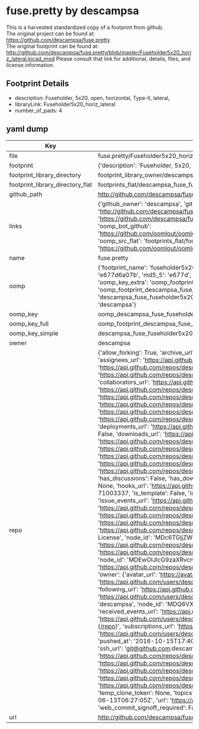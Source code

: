 # fuse.pretty by descampsa  
This is a harvested standardized copy of a footprint from github.  
The original project can be found at:  
https://github.com/descampsa/fuse.pretty  
The original footprint can be found at:
http://github.com/descampsa/fuse.pretty/blob/master/Fuseholder5x20_horiz_lateral.kicad_mod
Please consult that link for additional, details, files, and license information.  
## Footprint Details
* description: Fuseholder, 5x20, open, horizontal, Type-II, lateral,  
* libraryLink: Fuseholder5x20_horiz_lateral  
* number_of_pads: 4  
## yaml dump  
| Key | Value |  
| --- | --- |  
| file | fuse.pretty/Fuseholder5x20_horiz_lateral.kicad_mod |  
| footprint | {'description': 'Fuseholder, 5x20, open, horizontal, Type-II, lateral,', 'libraryLink': 'Fuseholder5x20_horiz_lateral', 'number_of_pads': 4} |  
| footprint_library_directory | footprint_library_owner/descampsa_fuse.pretty |  
| footprint_library_directory_flat | footprints_flat/descampsa_fuse_fuseholder5x20_horiz_lateral/working |  
| github_path | http://github.com/descampsa/fuse.pretty/blob/master/Fuseholder5x20_horiz_lateral.kicad_mod |  
| links | {'github_owner': 'descampsa', 'github_repo_name': 'fuse.pretty', 'github_src': 'http://github.com/descampsa/fuse.pretty/blob/master/Fuseholder5x20_horiz_lateral.kicad_mod', 'github_src_repo': 'https://github.com/descampsa/fuse.pretty', 'oomp_bot': 'footprints/descampsa_fuse_fuseholder5x20_horiz_lateral/working', 'oomp_bot_github': 'https://github.com/oomlout/oomlout_oomp_footprint_bot/tree/main/footprints/descampsa_fuse_fuseholder5x20_horiz_lateral/working', 'oomp_src_flat': 'footprints_flat/footprints_flat/descampsa_fuse_fuseholder5x20_horiz_lateral/working', 'oomp_src_flat_github': 'https://github.com/oomlout/oomlout_oomp_footprint_src/tree/main/footprints_flat/descampsa_fuse_fuseholder5x20_horiz_lateral/working'} |  
| name | fuse.pretty |  
| oomp | {'footprint_name': 'fuseholder5x20_horiz_lateral', 'library_name': 'fuse', 'md5': 'e677d6a07baf460ca4465f3e48533d14', 'md5_10': 'e677d6a07b', 'md5_5': 'e677d', 'md5_6': 'e677d6', 'oomp_key': 'oomp_descampsa_fuse_fuseholder5x20_horiz_lateral', 'oomp_key_extra': 'oomp_footprint_descampsa_fuse_fuseholder5x20_horiz_lateral', 'oomp_key_full': 'oomp_footprint_descampsa_fuse_fuseholder5x20_horiz_lateral_e677d6', 'oomp_key_simple': 'descampsa_fuse_fuseholder5x20_horiz_lateral', 'original_filename': 'fuse.pretty/Fuseholder5x20_horiz_lateral.kicad_mod', 'owner_name': 'descampsa'} |  
| oomp_key | oomp_descampsa_fuse_fuseholder5x20_horiz_lateral |  
| oomp_key_full | oomp_footprint_descampsa_fuse_fuseholder5x20_horiz_lateral |  
| oomp_key_simple | descampsa_fuse_fuseholder5x20_horiz_lateral |  
| owner | descampsa |  
| repo | {'allow_forking': True, 'archive_url': 'https://api.github.com/repos/descampsa/fuse.pretty/{archive_format}{/ref}', 'archived': False, 'assignees_url': 'https://api.github.com/repos/descampsa/fuse.pretty/assignees{/user}', 'blobs_url': 'https://api.github.com/repos/descampsa/fuse.pretty/git/blobs{/sha}', 'branches_url': 'https://api.github.com/repos/descampsa/fuse.pretty/branches{/branch}', 'clone_url': 'https://github.com/descampsa/fuse.pretty.git', 'collaborators_url': 'https://api.github.com/repos/descampsa/fuse.pretty/collaborators{/collaborator}', 'comments_url': 'https://api.github.com/repos/descampsa/fuse.pretty/comments{/number}', 'commits_url': 'https://api.github.com/repos/descampsa/fuse.pretty/commits{/sha}', 'compare_url': 'https://api.github.com/repos/descampsa/fuse.pretty/compare/{base}...{head}', 'contents_url': 'https://api.github.com/repos/descampsa/fuse.pretty/contents/{+path}', 'contributors_url': 'https://api.github.com/repos/descampsa/fuse.pretty/contributors', 'created_at': '2016-10-15T17:38:53Z', 'default_branch': 'master', 'deployments_url': 'https://api.github.com/repos/descampsa/fuse.pretty/deployments', 'description': 'Kicad footprint for fuses', 'disabled': False, 'downloads_url': 'https://api.github.com/repos/descampsa/fuse.pretty/downloads', 'events_url': 'https://api.github.com/repos/descampsa/fuse.pretty/events', 'fork': False, 'forks': 0, 'forks_count': 0, 'forks_url': 'https://api.github.com/repos/descampsa/fuse.pretty/forks', 'full_name': 'descampsa/fuse.pretty', 'git_commits_url': 'https://api.github.com/repos/descampsa/fuse.pretty/git/commits{/sha}', 'git_refs_url': 'https://api.github.com/repos/descampsa/fuse.pretty/git/refs{/sha}', 'git_tags_url': 'https://api.github.com/repos/descampsa/fuse.pretty/git/tags{/sha}', 'git_url': 'git://github.com/descampsa/fuse.pretty.git', 'has_discussions': False, 'has_downloads': True, 'has_issues': True, 'has_pages': False, 'has_projects': True, 'has_wiki': True, 'homepage': None, 'hooks_url': 'https://api.github.com/repos/descampsa/fuse.pretty/hooks', 'html_url': 'https://github.com/descampsa/fuse.pretty', 'id': 71003337, 'is_template': False, 'issue_comment_url': 'https://api.github.com/repos/descampsa/fuse.pretty/issues/comments{/number}', 'issue_events_url': 'https://api.github.com/repos/descampsa/fuse.pretty/issues/events{/number}', 'issues_url': 'https://api.github.com/repos/descampsa/fuse.pretty/issues{/number}', 'keys_url': 'https://api.github.com/repos/descampsa/fuse.pretty/keys{/key_id}', 'labels_url': 'https://api.github.com/repos/descampsa/fuse.pretty/labels{/name}', 'language': None, 'languages_url': 'https://api.github.com/repos/descampsa/fuse.pretty/languages', 'license': {'key': 'bsd-2-clause', 'name': 'BSD 2-Clause "Simplified" License', 'node_id': 'MDc6TGljZW5zZTQ=', 'spdx_id': 'BSD-2-Clause', 'url': 'https://api.github.com/licenses/bsd-2-clause'}, 'merges_url': 'https://api.github.com/repos/descampsa/fuse.pretty/merges', 'milestones_url': 'https://api.github.com/repos/descampsa/fuse.pretty/milestones{/number}', 'mirror_url': None, 'name': 'fuse.pretty', 'network_count': 0, 'node_id': 'MDEwOlJlcG9zaXRvcnk3MTAwMzMzNw==', 'notifications_url': 'https://api.github.com/repos/descampsa/fuse.pretty/notifications{?since,all,participating}', 'open_issues': 0, 'open_issues_count': 0, 'owner': {'avatar_url': 'https://avatars.githubusercontent.com/u/7195391?v=4', 'events_url': 'https://api.github.com/users/descampsa/events{/privacy}', 'followers_url': 'https://api.github.com/users/descampsa/followers', 'following_url': 'https://api.github.com/users/descampsa/following{/other_user}', 'gists_url': 'https://api.github.com/users/descampsa/gists{/gist_id}', 'gravatar_id': '', 'html_url': 'https://github.com/descampsa', 'id': 7195391, 'login': 'descampsa', 'node_id': 'MDQ6VXNlcjcxOTUzOTE=', 'organizations_url': 'https://api.github.com/users/descampsa/orgs', 'received_events_url': 'https://api.github.com/users/descampsa/received_events', 'repos_url': 'https://api.github.com/users/descampsa/repos', 'site_admin': False, 'starred_url': 'https://api.github.com/users/descampsa/starred{/owner}{/repo}', 'subscriptions_url': 'https://api.github.com/users/descampsa/subscriptions', 'type': 'User', 'url': 'https://api.github.com/users/descampsa'}, 'private': False, 'pulls_url': 'https://api.github.com/repos/descampsa/fuse.pretty/pulls{/number}', 'pushed_at': '2016-10-15T17:40:17Z', 'releases_url': 'https://api.github.com/repos/descampsa/fuse.pretty/releases{/id}', 'size': 1, 'ssh_url': 'git@github.com:descampsa/fuse.pretty.git', 'stargazers_count': 1, 'stargazers_url': 'https://api.github.com/repos/descampsa/fuse.pretty/stargazers', 'statuses_url': 'https://api.github.com/repos/descampsa/fuse.pretty/statuses/{sha}', 'subscribers_count': 2, 'subscribers_url': 'https://api.github.com/repos/descampsa/fuse.pretty/subscribers', 'subscription_url': 'https://api.github.com/repos/descampsa/fuse.pretty/subscription', 'svn_url': 'https://github.com/descampsa/fuse.pretty', 'tags_url': 'https://api.github.com/repos/descampsa/fuse.pretty/tags', 'teams_url': 'https://api.github.com/repos/descampsa/fuse.pretty/teams', 'temp_clone_token': None, 'topics': [], 'trees_url': 'https://api.github.com/repos/descampsa/fuse.pretty/git/trees{/sha}', 'updated_at': '2021-06-13T06:27:05Z', 'url': 'https://api.github.com/repos/descampsa/fuse.pretty', 'visibility': 'public', 'watchers': 1, 'watchers_count': 1, 'web_commit_signoff_required': False} |  
| url | http://github.com/descampsa/fuse.pretty |  

